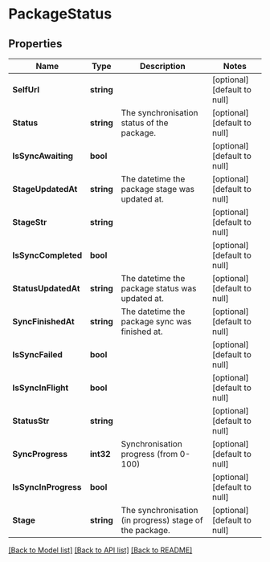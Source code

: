 # PackageStatus

## Properties
Name | Type | Description | Notes
------------ | ------------- | ------------- | -------------
**SelfUrl** | **string** |  | [optional] [default to null]
**Status** | **string** | The synchronisation status of the package. | [optional] [default to null]
**IsSyncAwaiting** | **bool** |  | [optional] [default to null]
**StageUpdatedAt** | **string** | The datetime the package stage was updated at. | [optional] [default to null]
**StageStr** | **string** |  | [optional] [default to null]
**IsSyncCompleted** | **bool** |  | [optional] [default to null]
**StatusUpdatedAt** | **string** | The datetime the package status was updated at. | [optional] [default to null]
**SyncFinishedAt** | **string** | The datetime the package sync was finished at. | [optional] [default to null]
**IsSyncFailed** | **bool** |  | [optional] [default to null]
**IsSyncInFlight** | **bool** |  | [optional] [default to null]
**StatusStr** | **string** |  | [optional] [default to null]
**SyncProgress** | **int32** | Synchronisation progress (from 0-100) | [optional] [default to null]
**IsSyncInProgress** | **bool** |  | [optional] [default to null]
**Stage** | **string** | The synchronisation (in progress) stage of the package. | [optional] [default to null]

[[Back to Model list]](../README.md#documentation-for-models) [[Back to API list]](../README.md#documentation-for-api-endpoints) [[Back to README]](../README.md)


